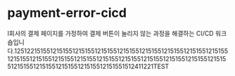# payment-error-cicd

I회사의 결제 페이지를 가정하여 결제 버튼이 눌리지 않는 과정을 해결하는 CI/CD 워크숍입니다.12512215155121515512151551215155121515512151551215155121515512151551215155121515512151551215155121515512151551215155121515512151551215155121515512151551215155121515512151551512411221TEST
